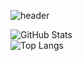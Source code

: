 ![header](
https://capsule-render.vercel.app/api?type=venom&text=Hi😁%20I'm%20Langha-nl-Aspiring%20Data%20Analyst&fontColor=4133ff&fontsize=65
)

![GitHub Stats](https://github-readme-stats.vercel.app/api?username=rangha&show_icons=true&theme=graywhite)  
![Top Langs](https://github-readme-stats.vercel.app/api/top-langs/?username=rangha&layout=compact&theme=graywhite)
